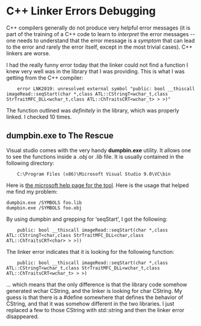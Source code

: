 ﻿# C++ Linker Errors Debugging

C++ compilers generally do not produce very helpful error messages (it is part of the training of a C++ code to learn to _interpret_ the error messages -- one needs to understand that the error message is a _symptom_ that can lead to the error and rarely the error itself, except in the most trivial cases). C++ linkers are worse.

I had the really funny error today that the linker could not find a function I knew very well was in the library that I was providing. This is what I was getting from the C++ compiler:

		error LNK2019: unresolved external symbol "public: bool __thiscall imageRead::seqStart(char *,class ATL::CStringT<wchar_t,class StrTraitMFC_DLL<wchar_t,class ATL::ChTraitsCRT<wchar_t> > >)" 

The function outlined was _definitely_ in the library, which was properly linked. I checked 10 times.

## dumpbin.exe to The Rescue

Visual studio comes with the very handy __dumpbin.exe__ utility. It allows one to see the functions inside a _.obj_ or _.lib_ file. It is usually contained in the following directory:

		C:\Program Files (x86)\Microsoft Visual Studio 9.0\VC\bin

Here is [the microsoft help page for the tool](http://support.microsoft.com/kb/177429). Here is the usage that helped me find my problem:

    dumpbin.exe /SYMBOLS foo.lib
    dumpbin.exe /SYMBOLS foo.obj

By using dumpbin and grepping for ‘seqStart’, I got the following:

		public: bool __thiscall imageRead::seqStart(char *,class ATL::CStringT<char,class StrTraitMFC_DLL<char,class ATL::ChTraitsCRT<char> > >))

The linker error indicates that it is looking for the following function:

		public: bool __thiscall imageRead::seqStart(char *,class ATL::CStringT<wchar_t,class StrTraitMFC_DLL<wchar_t,class ATL::ChTraitsCRT<wchar_t> > >)

… which means that the only difference is that the library code somehow generated wchar CString, and the linker is looking for char CString. My guess is that there is a #define somewhere that defines the behavior of CString, and that it was somehow different in the two libraries. I just replaced a few to those CString with std::string and then the linker error disappeared.

